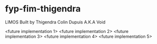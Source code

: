 # fyp-fim-thigendra

LIMOS
Built by Thigendra Colin Dupuis A.K.A Void


<future implementation 1>
<future implementation 2>
<future implementation 3>
<future implementation 4>
<future implementation 5>

